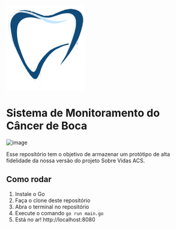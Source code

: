 ![image](https://raw.githubusercontent.com/gabrielmmendes/sismocabo/main/public/assets/logo.png)
# Sistema de Monitoramento do Câncer de Boca
![image](https://img.shields.io/badge/Go-00ADD8?style=for-the-badge&logo=go&logoColor=white)

Esse reposítório tem o objetivo de armazenar um protótipo de alta fidelidade da nossa versão do projeto Sobre Vidas ACS. 

## Como rodar
1. Instale o Go
2. Faça o clone deste repositório
3. Abra o terminal no repositório
4. Execute o comando ```go run main.go```
5. Está no ar! http://localhost:8080

